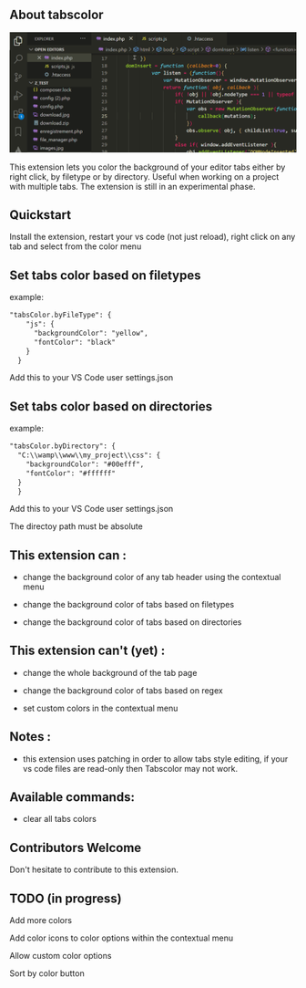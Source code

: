 
## About tabscolor

![Title background](./docs/mydemo.gif)

This extension lets you color the background of your editor tabs either by right click, by filetype or by directory. Useful when working on a project with multiple tabs. 
The extension is still in an experimental phase.

## Quickstart

Install the extension, restart your vs code (not just reload), right click on any tab and select from the color menu

## Set tabs color based on filetypes

example: 
```
"tabsColor.byFileType": {
    "js": {
      "backgroundColor": "yellow",
      "fontColor": "black"
    }
  }
```
Add this to your VS Code user settings.json
## Set tabs color based on directories

example:
```
"tabsColor.byDirectory": {
  "C:\\wamp\\www\\my_project\\css": {
    "backgroundColor": "#00efff",
    "fontColor": "#ffffff"
  }
  }
```
Add this to your VS Code user settings.json

The directoy path must be absolute
## This extension can :

- change the background color of any tab header using the contextual menu

- change the background color of tabs based on filetypes

- change the background color of tabs based on directories

## This extension can't (yet) :

- change the whole background of the tab page

- change the background color of tabs based on regex

- set custom colors in the contextual menu

## Notes :

- this extension uses patching in order to allow tabs style editing, if your vs code files are read-only then Tabscolor may not work.

## Available commands:

- clear all tabs colors

## Contributors Welcome

Don't hesitate to contribute to this extension.

## TODO (in progress)

Add more colors

Add color icons to color options within the contextual menu

Allow custom color options

Sort by color button

